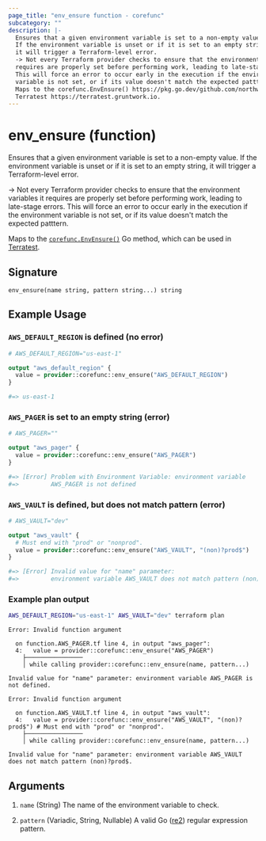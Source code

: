 ```yaml
---
page_title: "env_ensure function - corefunc"
subcategory: ""
description: |-
  Ensures that a given environment variable is set to a non-empty value.
  If the environment variable is unset or if it is set to an empty string,
  it will trigger a Terraform-level error.
  -> Not every Terraform provider checks to ensure that the environment variables it
  requires are properly set before performing work, leading to late-stage errors.
  This will force an error to occur early in the execution if the environment
  variable is not set, or if its value doesn't match the expected patttern.
  Maps to the corefunc.EnvEnsure() https://pkg.go.dev/github.com/northwood-labs/terraform-provider-corefunc/corefunc#EnvEnsure Go method, which can be used in
  Terratest https://terratest.gruntwork.io.
---
```


# env_ensure (function)

Ensures that a given environment variable is set to a non-empty value.
If the environment variable is unset or if it is set to an empty string,
it will trigger a Terraform-level error.

-> Not every Terraform provider checks to ensure that the environment variables it
requires are properly set before performing work, leading to late-stage errors.
This will force an error to occur early in the execution if the environment
variable is not set, or if its value doesn't match the expected patttern.

Maps to the [`corefunc.EnvEnsure()`](https://pkg.go.dev/github.com/northwood-labs/terraform-provider-corefunc/corefunc#EnvEnsure) Go method, which can be used in
[Terratest](https://terratest.gruntwork.io).

## Signature

<!-- signature generated by tfplugindocs -->
```text
env_ensure(name string, pattern string...) string
```

## Example Usage

### `AWS_DEFAULT_REGION` is defined (no error)

```terraform
# AWS_DEFAULT_REGION="us-east-1"

output "aws_default_region" {
  value = provider::corefunc::env_ensure("AWS_DEFAULT_REGION")
}

#=> us-east-1
```

### `AWS_PAGER` is set to an empty string (error)

```terraform
# AWS_PAGER=""

output "aws_pager" {
  value = provider::corefunc::env_ensure("AWS_PAGER")
}

#=> [Error] Problem with Environment Variable: environment variable
#=>         AWS_PAGER is not defined
```

### `AWS_VAULT` is defined, but does not match pattern (error)

```terraform
# AWS_VAULT="dev"

output "aws_vault" {
  # Must end with "prod" or "nonprod".
  value = provider::corefunc::env_ensure("AWS_VAULT", "(non)?prod$")
}

#=> [Error] Invalid value for "name" parameter:
#=>         environment variable AWS_VAULT does not match pattern (non)?prod$
```

### Example plan output

```bash
AWS_DEFAULT_REGION="us-east-1" AWS_VAULT="dev" terraform plan
```

```plain
Error: Invalid function argument

  on function.AWS_PAGER.tf line 4, in output "aws_pager":
  4:   value = provider::corefunc::env_ensure("AWS_PAGER")
    ├────────────────
    │ while calling provider::corefunc::env_ensure(name, pattern...)

Invalid value for "name" parameter: environment variable AWS_PAGER is not defined.

Error: Invalid function argument

  on function.AWS_VAULT.tf line 4, in output "aws_vault":
  4:   value = provider::corefunc::env_ensure("AWS_VAULT", "(non)?prod$") # Must end with "prod" or "nonprod".
    ├────────────────
    │ while calling provider::corefunc::env_ensure(name, pattern...)

Invalid value for "name" parameter: environment variable AWS_VAULT does not match pattern (non)?prod$.
```

## Arguments

1. `name` (String) The name of the environment variable to check.

1. `pattern` (Variadic, String, Nullable) A valid Go ([re2](https://github.com/google/re2/wiki/Syntax)) regular expression pattern.

<!-- Preview the provider docs with the Terraform registry provider docs preview tool: https://registry.terraform.io/tools/doc-preview -->
